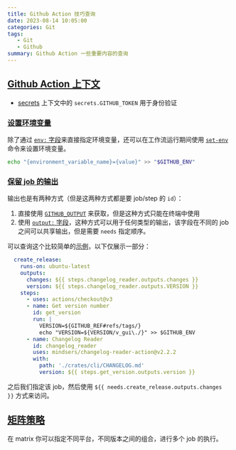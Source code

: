 ```yaml
---
title: Github Action 技巧查询
date: 2023-08-14 10:05:00
categories: Git
tags:
   - Git
   - Github
summary: Github Action 一些重要内容的查询
---
```


## [Github Action 上下文](https://docs.github.com/zh/actions/learn-github-actions/contexts#about-contexts)

* [secrets](https://docs.github.com/zh/actions/learn-github-actions/contexts#secrets-context) 上下文中的 `secrets.GITHUB_TOKEN` 用于身份验证

### [设置环境变量](https://docs.github.com/zh/actions/learn-github-actions/contexts#secrets-context)

除了通过 [`env:` 字段](https://docs.github.com/zh/actions/learn-github-actions/variables#为单个工作流定义环境变量)来直接指定环境变量，还可以在工作流运行期间使用 [`set-env`](https://docs.github.com/zh/actions/using-workflows/workflow-commands-for-github-actions#setting-an-environment-variable) 命令来设置环境变量。

```bash
echo "{environment_variable_name}={value}" >> "$GITHUB_ENV"
```

### [保留 job 的输出](https://docs.github.com/zh/actions/using-workflows/workflow-commands-for-github-actions#setting-an-output-parameter)

输出也是有两种方式（但是这两种方式都是要 job/step 的 `id`）：

1. 直接使用 [`GITHUB_OUTPUT`](https://docs.github.com/zh/actions/using-workflows/workflow-commands-for-github-actions#setting-an-output-parameter) 来获取，但是这种方式只能在终端中使用
2. 使用 [`output:` 字段](https://docs.github.com/zh/actions/using-workflows/workflow-syntax-for-github-actions#jobsjob_idoutputs)，这种方式可以用于任何类型的输出，该字段在不同的 job 之间可以共享输出，但是需要 `needs` 指定顺序。

可以查询这个比较简单的[示例](https://github.com/Borber/seam/blob/defa7bf79dc97fefa0521655828e98a5bd2d2a38/.github/workflows/release_gui.yml#L12-L30)，以下仅展示一部分：

```yaml
  create_release:
    runs-on: ubuntu-latest
    outputs:
      changes: ${{ steps.changelog_reader.outputs.changes }}
      version: ${{ steps.changelog_reader.outputs.VERSION }}
    steps:
      - uses: actions/checkout@v3
      - name: Get version number
        id: get_version
        run: |
          VERSION=${GITHUB_REF#refs/tags/}
          echo "VERSION=${VERSION/v_gui\./}" >> $GITHUB_ENV
      - name: Changelog Reader
        id: changelog_reader
        uses: mindsers/changelog-reader-action@v2.2.2
        with:
          path: './crates/cli/CHANGELOG.md'
          version: ${{ steps.get_version.outputs.version }}
```

之后我们指定该 job，然后使用 `${{ needs.create_release.outputs.changes }}` 方式来访问。

## [矩阵策略](https://docs.github.com/zh/actions/using-jobs/using-a-matrix-for-your-jobs#using-a-matrix-strategy)

在 matrix 你可以指定不同平台，不同版本之间的组合，进行多个 job 的执行。
